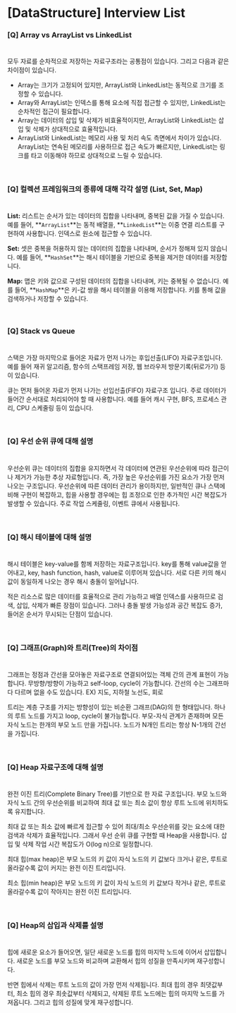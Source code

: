 # [DataStructure] Interview List

### [Q] Array vs ArrayList vs LinkedList
#
모두 자료를 순차적으로 저장하는 자료구조라는 공통점이 있습니다. 그리고 다음과 같은 차이점이 있습니다.

- Array는 크기가 고정되어 있지만, ArrayList와 LinkedList는 동적으로 크기를 조정할 수 있습니다.
- Array와 ArrayList는 인덱스를 통해 요소에 직접 접근할 수 있지만, LinkedList는 순차적인 접근이 필요합니다.
- Array는 데이터의 삽입 및 삭제가 비효율적이지만, ArrayList와 LinkedList는 삽입 및 삭제가 상대적으로 효율적입니다.
- ArrayList와 LinkedList는 메모리 사용 및 처리 속도 측면에서 차이가 있습니다. ArrayList는 연속된 메모리를 사용하므로 접근 속도가 빠르지만, LinkedList는 링크를 타고 이동해야 하므로 상대적으로 느릴 수 있습니다.
  

<br>

### [Q] 컬렉션 프레임워크의 종류에 대해 각각 설명 (List, Set, Map)
#
**List:** 리스트는 순서가 있는 데이터의 집합을 나타내며, 중복된 값을 가질 수 있습니다. 예를 들어, **`ArrayList`**는 동적 배열을, **`LinkedList`**는 이중 연결 리스트를 구현하여 사용합니다. 인덱스로 원소에 접근할 수 있습니다.

**Set:** 셋은 중복을 허용하지 않는 데이터의 집합을 나타내며, 순서가 정해져 있지 않습니다. 예를 들어, **`HashSet`**는 해시 테이블을 기반으로 중복을 제거한 데이터를 저장합니다.

**Map:** 맵은 키와 값으로 구성된 데이터의 집합을 나타내며, 키는 중복될 수 없습니다. 예를 들어, **`HashMap`**은 키-값 쌍을 해시 테이블을 이용해 저장합니다. 키를 통해 값을 검색하거나 저장할 수 있습니다.


<br>

### [Q] Stack vs Queue
#
스택은 가장 마지막으로 들어온 자료가 먼저 나가는 후입선출(LIFO) 자료구조입니다.
예를 들어 재귀 알고리즘, 함수의 스택프레임 저장, 웹 브라우저 방문기록(뒤로가기) 등이 있습니다.

큐는 먼저 들어온 자료가 먼저 나가는 선입선출(FIFO) 자료구조 입니다.
주로 데이터가 들어간 순서대로 처리되어야 할 때 사용합니다. 예를 들어 캐시 구현, BFS, 프로세스 관리, CPU 스케줄링 등이 있습니다.

<br>

### [Q] 우선 순위 큐에 대해 설명
#
우선순위 큐는 데이터의 집합을 유지하면서 각 데이터에 연관된 우선순위에 따라 접근이나 제거가 가능한 추상 자료형입니다. 즉, 가장 높은 우선순위를 가진 요소가 가장 먼저 나오는 구조입니다. 우선순위에 따른 데이터 관리가 용이하지만, 일반적인 큐나 스택에 비해 구현이 복잡하고, 힙을 사용할 경우에는 힙 조정으로 인한 추가적인 시간 복잡도가 발생할 수 있습니다. 
주로 작업 스케줄링, 이벤트 큐에서 사용됩니다.

<br>

### [Q] 해시 테이블에 대해 설명
#
해시 테이블은 key-value를 함께 저장하는 자료구조입니다.
key를 통해 value값을 얻어내고, key, hash function, hash, value로 이루어져 있습니다.
서로 다른 키의 해시값이 동일하게 나오는 경우 해시 충돌이 일어납니다.

적은 리소스로 많은 데이터를 효율적으로 관리 가능하고 배열 인덱스를 사용하므로 검색, 삽입, 삭제가 빠른 장점이 있습니다. 그러나 충돌 발생 가능성과 공간 복잡도 증가, 들어온 순서가 무시되는 단점이 있습니다.

<br>

### [Q] 그래프(Graph)와 트리(Tree)의 차이점
#
그래프는 정점과 간선을 모아놓은 자료구조로 연결되어있는 객체 간의 관계 표현이 가능합니다.
무방향/방향이 가능하고 self-loop, cycle이 가능합니다. 간선의 수는 그래프마다 다르며 없을 수도 있습니다.
EX) 지도, 지하철 노선도, 회로

트리는 계층 구조를 가지는 방향성이 있는 비순환 그래프(DAG)의 한 형태입니다. 하나의 루트 노드를 가지고 loop, cycle이 불가능합니다. 부모-자식 관계가 존재하며 모든 자식 노드는 한개의 부모 노드 만을 가집니다.
노드가 N개인 트리는 항상 N-1개의 간선을 가집니다.


<br>

### [Q] Heap 자료구조에 대해 설명
#
완전 이진 트리(Complete Binary Tree)를 기반으로 한 자료 구조입니다.
부모 노드와 자식 노드 간의 우선순위를 비교하여 최대 값 또는 최소 값이 항상 루트 노드에 위치하도록 유지합니다.

최대 값 또는 최소 값에 빠르게 접근할 수 있어 최대/최소 우선순위를 갖는 요소에 대한 검색과 삭제가 효율적입니다. 그래서 우선 순위 큐를 구현할 때 Heap을 사용합니다. 삽입 및 삭제 작업 시간 복잡도가 O(log n)으로 일정합니다.

최대 힙(max heap)은 부모 노드의 키 값이 자식 노드의 키 값보다 크거나 같은, 루트로 올라갈수록 값이 커지는 완전 이진 트리입니다. 

최소 힙(min heap)은 부모 노드의 키 값이 자식 노드의 키 값보다 작거나 같은, 루트로 올라갈수록 값이 작아지는 완전 이진 트리입니다.


<br>

### [Q] Heap의 삽입과 삭제를 설명
#
힙에 새로운 요소가 들어오면, 일단 새로운 노드를 힙의 마지막 노드에 이어서 삽입합니다.
새로운 노드를 부모 노드와 비교하며 교환해서 힙의 성질을 만족시키며 재구성합니다.

반면 힙에서 삭제는 루트 노드의 값이 가장 먼저 삭제됩니다. 최대 힙의 경우 최댓값부터, 최소 힙의 경우 최솟값부터 삭제되고, 삭제된 루트 노드에는 힙의 마지막 노드를 가져옵니다. 그리고 힙의 성질에 맞게 재구성합니다.